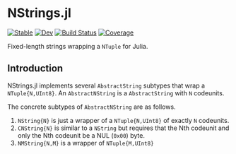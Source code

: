 # NStrings.jl

[![Stable](https://img.shields.io/badge/docs-stable-blue.svg)](https://mkitti.github.io/NStrings.jl/stable/)
[![Dev](https://img.shields.io/badge/docs-dev-blue.svg)](https://mkitti.github.io/NStrings.jl/dev/)
[![Build Status](https://github.com/mkitti/NStrings.jl/actions/workflows/CI.yml/badge.svg?branch=main)](https://github.com/mkitti/NStrings.jl/actions/workflows/CI.yml?query=branch%3Amain)
[![Coverage](https://codecov.io/gh/mkitti/NStrings.jl/branch/main/graph/badge.svg)](https://codecov.io/gh/mkitti/NStrings.jl)

Fixed-length strings wrapping a `NTuple` for Julia.

## Introduction

NStrings.jl implements several `AbstractString` subtypes that wrap a `NTuple{N,UInt8}`. An `AbstractNString` is a `AbstractString` with `N` codeunits.

The concrete subtypes of `AbstractNString` are as follows.
1. `NString{N}` is just a wrapper of a `NTuple{N,UInt8}` of exactly `N` codeunits.
2. `CNString{N}` is similar to a `NString` but requires that the Nth codeunit and only the Nth codeunit be a NUL (`0x00`) byte.
3. `NMString{N,M}` is a wrapper of `NTuple{M,UInt8}`

